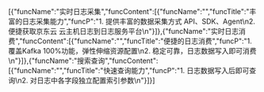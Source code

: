 [{"funcName":"实时日志采集","funcContent":[{"funcName":"","funcTitle":"丰富的日志采集能力","funcP":"1. 提供丰富的数据采集方式 API、SDK、Agent\n2. 便捷获取京东云 云主机日志到日志服务平台\n"}]},{"funcName":"实时日志消费","funcContent":[{"funcName":"","funcTitle":"便捷的日志消费","funcP":"1. 覆盖Kafka 100%功能，弹性伸缩资源配置\n2. 稳定可靠，日志数据写入即可消费\n"}]},{"funcName":"搜索查询","funcContent":[{"funcName":"","funcTitle":"快速查询能力","funcP":"1. 日志数据写入后即可查询\n2. 对日志中各字段独立配置索引参数\n"}]}]